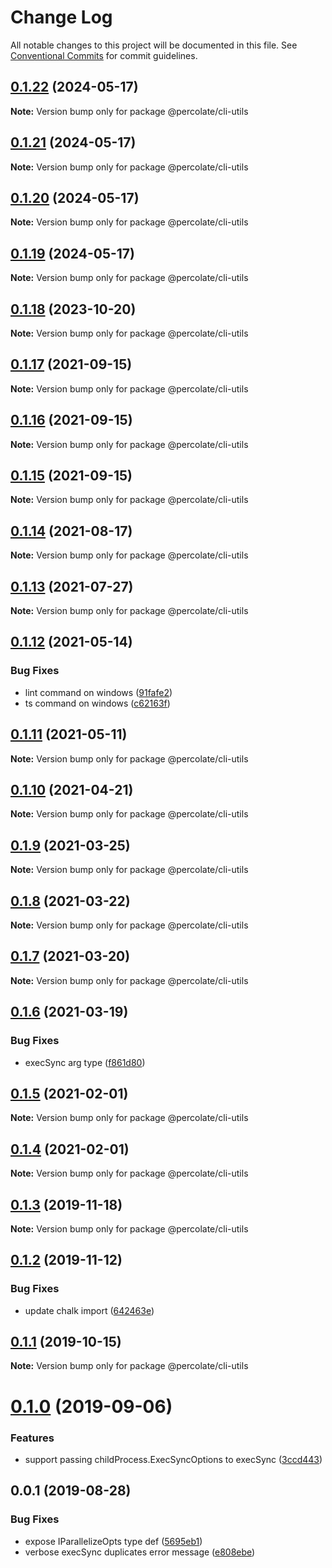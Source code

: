 # Change Log

All notable changes to this project will be documented in this file.
See [Conventional Commits](https://conventionalcommits.org) for commit guidelines.

## [0.1.22](https://github.com/percolate/blend/compare/@percolate/cli-utils@0.1.21...@percolate/cli-utils@0.1.22) (2024-05-17)

**Note:** Version bump only for package @percolate/cli-utils

## [0.1.21](https://github.com/percolate/blend/compare/@percolate/cli-utils@0.1.20...@percolate/cli-utils@0.1.21) (2024-05-17)

**Note:** Version bump only for package @percolate/cli-utils

## [0.1.20](https://github.com/percolate/blend/tree/master/pkgs/core/compare/@percolate/cli-utils@0.1.18...@percolate/cli-utils@0.1.20) (2024-05-17)

**Note:** Version bump only for package @percolate/cli-utils

## [0.1.19](https://github.com/percolate/blend/tree/master/pkgs/core/compare/@percolate/cli-utils@0.1.18...@percolate/cli-utils@0.1.19) (2024-05-17)

**Note:** Version bump only for package @percolate/cli-utils

## [0.1.18](https://github.com/percolate/blend/tree/master/pkgs/core/compare/@percolate/cli-utils@0.1.17...@percolate/cli-utils@0.1.18) (2023-10-20)

**Note:** Version bump only for package @percolate/cli-utils

## [0.1.17](https://github.com/percolate/blend/tree/master/pkgs/core/compare/@percolate/cli-utils@0.1.16...@percolate/cli-utils@0.1.17) (2021-09-15)

**Note:** Version bump only for package @percolate/cli-utils

## [0.1.16](https://github.com/percolate/blend/tree/master/pkgs/core/compare/@percolate/cli-utils@0.1.15...@percolate/cli-utils@0.1.16) (2021-09-15)

**Note:** Version bump only for package @percolate/cli-utils

## [0.1.15](https://github.com/percolate/blend/tree/master/pkgs/core/compare/@percolate/cli-utils@0.1.14...@percolate/cli-utils@0.1.15) (2021-09-15)

**Note:** Version bump only for package @percolate/cli-utils

## [0.1.14](https://github.com/percolate/blend/tree/master/pkgs/core/compare/@percolate/cli-utils@0.1.13...@percolate/cli-utils@0.1.14) (2021-08-17)

**Note:** Version bump only for package @percolate/cli-utils

## [0.1.13](https://github.com/percolate/blend/tree/master/pkgs/core/compare/@percolate/cli-utils@0.1.12...@percolate/cli-utils@0.1.13) (2021-07-27)

**Note:** Version bump only for package @percolate/cli-utils

## [0.1.12](https://github.com/percolate/blend/tree/master/pkgs/core/compare/@percolate/cli-utils@0.1.11...@percolate/cli-utils@0.1.12) (2021-05-14)

### Bug Fixes

-   lint command on windows ([91fafe2](https://github.com/percolate/blend/tree/master/pkgs/core/commit/91fafe2ecc9ab4ca781743460aa91e41dc4c4793))
-   ts command on windows ([c62163f](https://github.com/percolate/blend/tree/master/pkgs/core/commit/c62163f7e98f27124fce3c01f4f26f3ed814685e))

## [0.1.11](https://github.com/percolate/blend/tree/master/pkgs/core/compare/@percolate/cli-utils@0.1.9...@percolate/cli-utils@0.1.11) (2021-05-11)

**Note:** Version bump only for package @percolate/cli-utils

## [0.1.10](https://github.com/percolate/blend/tree/master/pkgs/core/compare/@percolate/cli-utils@0.1.9...@percolate/cli-utils@0.1.10) (2021-04-21)

**Note:** Version bump only for package @percolate/cli-utils

## [0.1.9](https://github.com/percolate/blend/tree/master/pkgs/core/compare/@percolate/cli-utils@0.1.8...@percolate/cli-utils@0.1.9) (2021-03-25)

**Note:** Version bump only for package @percolate/cli-utils

## [0.1.8](https://github.com/percolate/blend/tree/master/pkgs/core/compare/@percolate/cli-utils@0.1.7...@percolate/cli-utils@0.1.8) (2021-03-22)

**Note:** Version bump only for package @percolate/cli-utils

## [0.1.7](https://github.com/percolate/blend/tree/master/pkgs/core/compare/@percolate/cli-utils@0.1.6...@percolate/cli-utils@0.1.7) (2021-03-20)

**Note:** Version bump only for package @percolate/cli-utils

## [0.1.6](https://github.com/percolate/blend/tree/master/pkgs/core/compare/@percolate/cli-utils@0.1.5...@percolate/cli-utils@0.1.6) (2021-03-19)

### Bug Fixes

-   execSync arg type ([f861d80](https://github.com/percolate/blend/tree/master/pkgs/core/commit/f861d80553cf45ae34a458cdb405b0f04662455d))

## [0.1.5](https://github.com/percolate/blend/tree/master/pkgs/core/compare/@percolate/cli-utils@0.1.3...@percolate/cli-utils@0.1.5) (2021-02-01)

**Note:** Version bump only for package @percolate/cli-utils

## [0.1.4](https://github.com/percolate/blend/tree/master/pkgs/core/compare/@percolate/cli-utils@0.1.3...@percolate/cli-utils@0.1.4) (2021-02-01)

**Note:** Version bump only for package @percolate/cli-utils

## [0.1.3](https://github.com/percolate/blend/tree/master/pkgs/core/compare/@percolate/cli-utils@0.1.2...@percolate/cli-utils@0.1.3) (2019-11-18)

**Note:** Version bump only for package @percolate/cli-utils

## [0.1.2](https://github.com/percolate/blend/tree/master/pkgs/core/compare/@percolate/cli-utils@0.1.1...@percolate/cli-utils@0.1.2) (2019-11-12)

### Bug Fixes

-   update chalk import ([642463e](https://github.com/percolate/blend/tree/master/pkgs/core/commit/642463e3bb538bb44c2c2e59c93a2b786bbf19e5))

## [0.1.1](https://github.com/percolate/blend/tree/master/pkgs/core/compare/@percolate/cli-utils@0.1.0...@percolate/cli-utils@0.1.1) (2019-10-15)

**Note:** Version bump only for package @percolate/cli-utils

# [0.1.0](https://github.com/percolate/blend/tree/master/pkgs/core/compare/@percolate/cli-utils@0.0.1...@percolate/cli-utils@0.1.0) (2019-09-06)

### Features

-   support passing childProcess.ExecSyncOptions to execSync ([3ccd443](https://github.com/percolate/blend/tree/master/pkgs/core/commit/3ccd443))

## 0.0.1 (2019-08-28)

### Bug Fixes

-   expose IParallelizeOpts type def ([5695eb1](https://github.com/percolate/blend/tree/master/pkgs/core/commit/5695eb1))
-   verbose execSync duplicates error message ([e808ebe](https://github.com/percolate/blend/tree/master/pkgs/core/commit/e808ebe))
